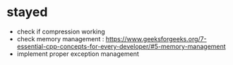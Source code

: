 # stayed
- check if compression working
- check memory management : https://www.geeksforgeeks.org/7-essential-cpp-concepts-for-every-developer/#5-memory-management
- implement proper exception management